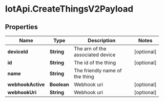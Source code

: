 # IotApi.CreateThingsV2Payload

## Properties

Name | Type | Description | Notes
------------ | ------------- | ------------- | -------------
**deviceId** | **String** | The arn of the associated device | [optional] 
**id** | **String** | The id of the thing | [optional] 
**name** | **String** | The friendly name of the thing | 
**webhookActive** | **Boolean** | Webhook uri | [optional] 
**webhookUri** | **String** | Webhook uri | [optional] 


